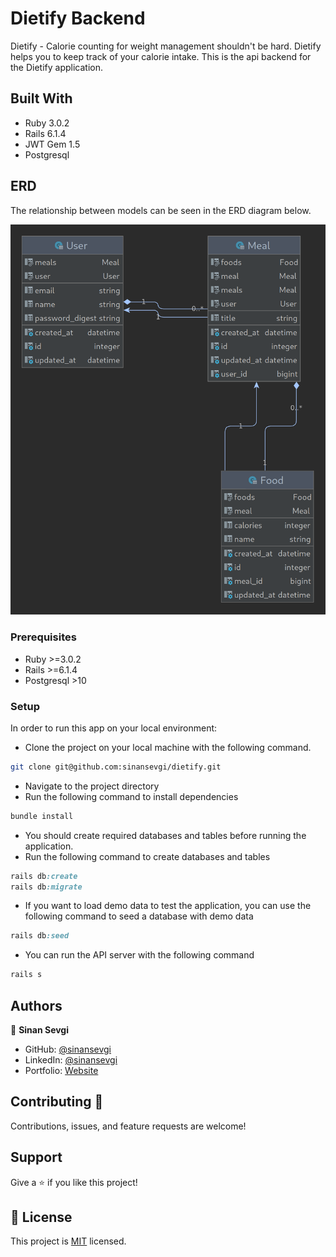 # Dietify Backend

Dietify - Calorie counting for weight management shouldn't be hard. Dietify helps you to keep track of your calorie intake.
This is the api backend for the Dietify application. 

## Built With

- Ruby 3.0.2
- Rails 6.1.4
- JWT Gem 1.5
- Postgresql

## ERD

The relationship between models can be seen in the ERD diagram below.

![Screenshot](./ERD.png)

### Prerequisites
- Ruby >=3.0.2
- Rails >=6.1.4
- Postgresql >10

### Setup
In order to run this app on your local environment:

- Clone the project on your local machine with the following command.
```bash
git clone git@github.com:sinansevgi/dietify.git
```
- Navigate to the project directory 
- Run the following command to install dependencies
```bash
bundle install 
```
- You should create required databases and tables before running the application.
- Run the following command to create databases and tables
```ruby
rails db:create 
rails db:migrate
```
- If you want to load demo data to test the application, you can use the following command to seed a database with demo data
```ruby
rails db:seed
```
- You can run the API server with the following command
```ruby
rails s
```

## Authors

👤 **Sinan Sevgi**

- GitHub: [@sinansevgi](https://github.com/sinansevgi)
- LinkedIn: [@sinansevgi](https://www.linkedin.com/in/sinansevgi/)
- Portfolio: [Website](https://sinansevgi.com)

## Contributing 🤝

Contributions, issues, and feature requests are welcome!

## Support

Give a ⭐️ if you like this project!


## 📝 License

This project is [MIT](./LICENSE) licensed.
